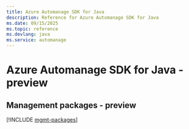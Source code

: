 ```yaml
---
title: Azure Automanage SDK for Java
description: Reference for Azure Automanage SDK for Java
ms.date: 09/15/2025
ms.topic: reference
ms.devlang: java
ms.service: automanage
---
```

# Azure Automanage SDK for Java - preview

## Management packages - preview
[!INCLUDE [mgmt-packages](automanage-mgmt-index.md)]
